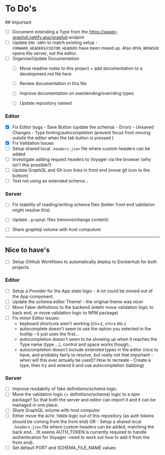 # To Do's

## Important
- [ ] Document extending a Type from the https://swapi-graphql.netlify.app/graphql endpint
- [ ] Update `ENV VARS` to match existing setup - `FORWARD_HEADERS`/`CUSTOM_HEADERS` have been mixed up. Also `OPEN_BROWSER` opens the server, not the editor.
- [ ] Organise/Update Documentation
    - [ ] Move readme notes to this project + add documentation to a development.md file here
    - [ ] Review documentation in this file
    - [ ] Improve documentation on exentending/overrding types
    - [ ] Update repository names!




### Editor
- [x] Fix Editor bugs
        - Save Button (update the schema)
        - Errors
        - Unsaved Changes
        - Type hinting/autocompletion (prevent focus from moving outsite the editor when the tab button is pressed )
- [x] Fix Validation Issues
- [ ] Setup shared local `.headers.json` file where custom headers can be added
- [ ] Investigate adding request headers to Voyager via the browser (why isn't this possible?)
- [ ] Update GraphQL and Git icon links in front end (move git icon to the bottom)
- [ ] Test not using an extended schema...

### Server
- [ ] Fix stability of reading/writing schema files (better front end validation might resolve this)
- [ ] Update `.graphql` files (remove/change content)
- [ ] Share graphlql volume with host computure



---


## Nice to have's
- [ ] Setup Gihhub Workflows to automatically deploy to Dockerhub for both projects

### Editor
- [ ] Setup a Provider for the App state logic - A lot could be moved out of the App component.
- [ ] Update the schema editor Theme! - the original theme was nicer
- [ ] Move Faker definitions to the backend (eitehr move validation logic to back end, or move validation logic to NPM package)
- [ ] Fix minor Editor issues:
    - keyboard shortcuts aren't working (ctr+z, crt+s etc.)
	- autocomplete doesn't seem to use the option you selected in the tooltip - it just uses the first...
	- autocompletion doesn't seem to be showing up when it reaches the Type name (type ...), control and space works though...
	- autocompletion doesn't include extended types in the editor (nice to have, and probably fairly to resolve, but really not that important - when will this ever actually be used)? How to recreate - Create a type, then try and extend it and use autocompletion (tabbing)


### Server
- [ ] Improve readabiity of fake definitions/schema logic.
- [ ] Move the validation logic (+ definitions/schema) logic to a npm package? So that both the server and editor can import it and it can be managed in one place.
- [ ] Share GraphQL volume with host computor
- [ ] Either move the `AUTH_TOKEN` logic out of this repository (as auth tokens should be coming from the front end) OR -  Setup a shared local `.headers.json` file where custom headers can be added, matching the back end... (It seems AUTH_TOKEN is currently required to handle authentication for Voyager -need to work out how to add it from the front end).
- [ ] Set default PORT and SCHEMA_FILE_NAME values